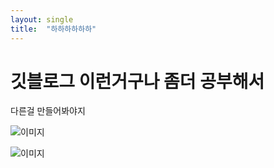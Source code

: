 ```yaml
---
layout: single
title:  "하하하하하하"
---
```



# 깃블로그 이런거구나 좀더 공부해서 

다른걸 만들어봐야지

![이미지](https://pbs.twimg.com/media/FVsnp_NacAA1Nd8?format=jpg&name=large)

![이미지](https://pbs.twimg.com/media/FVjSXYsakAAGFxC?format=jpg&name=medium)

